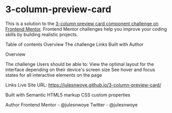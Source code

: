 # 3-column-preview-card
This is a solution to the [3-column preview card component challenge on Frontend Mentor](https://www.frontendmentor.io/challenges/3column-preview-card-component-pH92eAR2-). Frontend Mentor challenges help you improve your coding skills by building realistic projects. 

Table of contents
Overview
The challenge
Links
Built with
Author

Overview

The challenge
Users should be able to:
View the optimal layout for the interface depending on their device's screen size
See hover and focus states for all interactive elements on the page

Links
Live Site URL: https://julesnwoye.github.io/3-column-preview-card/

Built with
Semantic HTML5 markup
CSS custom properties

Author
Frontend Mentor - @julesnwoye
Twitter - @julesnwoye
